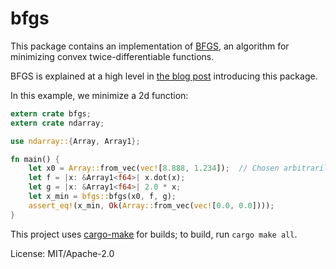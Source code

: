 # bfgs

This package contains an implementation of
[BFGS](https://en.wikipedia.org/w/index.php?title=BFGS_method), an algorithm for minimizing
convex twice-differentiable functions.

BFGS is explained at a high level in
[the blog post](https://paulkernfeld.com/2018/08/06/rust-needs-bfgs.html) introducing this
package.

In this example, we minimize a 2d function:

```rust
extern crate bfgs;
extern crate ndarray;

use ndarray::{Array, Array1};

fn main() {
    let x0 = Array::from_vec(vec![8.888, 1.234]);  // Chosen arbitrarily
    let f = |x: &Array1<f64>| x.dot(x);
    let g = |x: &Array1<f64>| 2.0 * x;
    let x_min = bfgs::bfgs(x0, f, g);
    assert_eq!(x_min, Ok(Array::from_vec(vec![0.0, 0.0])));
}
```

This project uses [cargo-make](https://sagiegurari.github.io/cargo-make/) for builds; to build,
run `cargo make all`.

License: MIT/Apache-2.0
